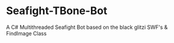 Seafight-TBone-Bot
==================

A C# Multithreaded Seafight Bot based on the black glitzi SWF's &amp; FindImage Class
